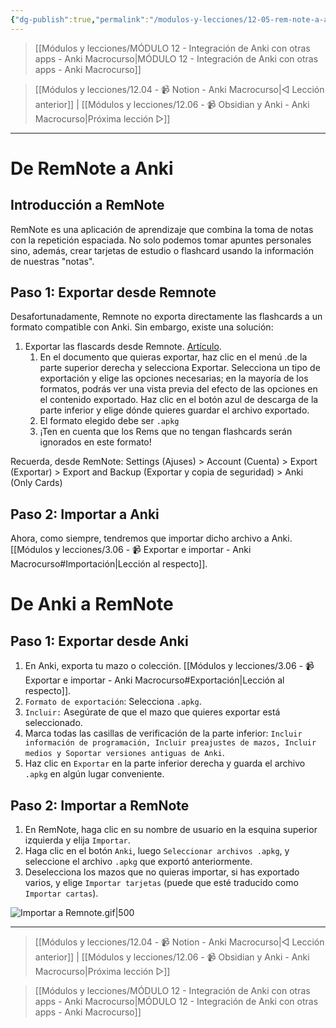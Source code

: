 ```yaml
---
{"dg-publish":true,"permalink":"/modulos-y-lecciones/12-05-rem-note-a-anki-anki-macrocurso/","noteIcon":"","updated":"2024-06-03T19:36:08.362+02:00"}
---
```



> [[Módulos y lecciones/MÓDULO 12 - Integración de Anki con otras apps - Anki Macrocurso\|MÓDULO 12 - Integración de Anki con otras apps - Anki Macrocurso]]

> [[Módulos y lecciones/12.04 - 📹 Notion - Anki Macrocurso\|◁ Lección anterior]] | [[Módulos y lecciones/12.06 - 📹 Obsidian y Anki - Anki Macrocurso\|Próxima lección ▷]]

---

# De RemNote a Anki
## Introducción a RemNote
RemNote es una aplicación de aprendizaje que combina la toma de notas con la repetición espaciada. No solo podemos tomar apuntes personales sino, además, crear tarjetas de estudio o flashcard usando la información de nuestras "notas".

## Paso 1: Exportar desde Remnote
Desafortunadamente, Remnote no exporta directamente las flashcards a un formato compatible con Anki. Sin embargo, existe una solución:

1. Exportar las flascards desde Remnote. [Artículo](https://help.remnote.com/en/articles/7898019-exporting-notes).
	1. En el documento que quieras exportar, haz clic en el menú .de la parte superior derecha y selecciona Exportar. Selecciona un tipo de exportación y elige las opciones necesarias; en la mayoría de los formatos, podrás ver una vista previa del efecto de las opciones en el contenido exportado. Haz clic en el botón azul de descarga de la parte inferior y elige dónde quieres guardar el archivo exportado.
	2. El formato elegido debe ser `.apkg`
	3. ¡Ten en cuenta que los Rems que no tengan flashcards serán ignorados en este formato!

Recuerda, desde RemNote: Settings (Ajuses) > Account (Cuenta) > Export (Exportar) > Export and Backup (Exportar y copia de seguridad) > Anki (Only Cards)

## Paso 2: Importar a Anki
Ahora, como siempre, tendremos que importar dicho archivo a Anki. [[Módulos y lecciones/3.06 - 📹 Exportar e importar - Anki Macrocurso#Importación\|Lección al respecto]].


# De Anki a RemNote
## Paso 1: Exportar desde Anki
1. En Anki, exporta tu mazo o colección. [[Módulos y lecciones/3.06 - 📹 Exportar e importar - Anki Macrocurso#Exportación\|Lección al respecto]].
2. `Formato de exportación`: Selecciona `.apkg`.
3. `Incluir:` Asegúrate de que el mazo que quieres exportar está seleccionado.
4. Marca todas las casillas de verificación de la parte inferior: `Incluir información de programación, Incluir preajustes de mazos, Incluir medios y Soportar versiones antiguas de Anki`.
5. Haz clic en `Exportar` en la parte inferior derecha y guarda el archivo `.apkg` en algún lugar conveniente.

## Paso 2: Importar a RemNote
1. En RemNote, haga clic en su nombre de usuario en la esquina superior izquierda y elija `Importar`.
2. Haga clic en el botón `Anki`, luego `Seleccionar archivos .apkg`, y seleccione el archivo `.apkg` que exportó anteriormente.
3. Deselecciona los mazos que no quieras importar, si has exportado varios, y elige `Importar tarjetas` (puede que esté traducido como `Importar cartas`).

![Importar a Remnote.gif|500](/img/user/M%C3%B3dulos%20y%20lecciones/ANEXOS/Importar%20a%20Remnote.gif)

---

> [[Módulos y lecciones/12.04 - 📹 Notion - Anki Macrocurso\|◁ Lección anterior]] | [[Módulos y lecciones/12.06 - 📹 Obsidian y Anki - Anki Macrocurso\|Próxima lección ▷]]

> [[Módulos y lecciones/MÓDULO 12 - Integración de Anki con otras apps - Anki Macrocurso\|MÓDULO 12 - Integración de Anki con otras apps - Anki Macrocurso]]